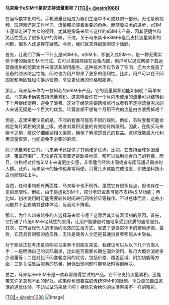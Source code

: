 **马来紫卡eSIM卡是否支持流量累积？[[TG💪+ @esim1088](https://t.me/s/esim1088)]**

在当今数字化时代，手机流量已经成为我们生活中不可或缺的一部分。无论是刷视频、玩游戏还是工作学习，流量都扮演着重要的角色。而随着技术的进步，eSIM卡逐渐走进了大众的视野。尤其是像马来紫卡这样的eSIM卡产品，因其便捷性和灵活性受到了很多用户的青睐。不过，关于马来紫卡eSIM卡是否支持流量累积的问题，很多人还是存在疑惑。今天，我们就来详细聊聊这个话题。

首先，让我们了解一下什么是eSIM卡。eSIM卡，即嵌入式SIM卡，是一种无需实体卡槽的新型SIM卡形式。它可以直接焊接在设备内部，用户可以通过网络下载运营商提供的配置文件来激活和使用服务。这种技术不仅节省了空间，还大大提高了设备的防水防尘性能，同时也为用户带来了更多的便利性。比如，用户可以在不同国家和地区轻松切换运营商，享受更优惠的价格和服务。

那么，马来紫卡作为一款知名的eSIM卡产品，它的流量累积功能如何呢？简单来说，马来紫卡确实支持流量累积。这意味着你在一个月内未使用的流量可以结转到下个月继续使用，避免了浪费。这对于经常需要跨境旅行或者有不定期流量需求的人来说无疑是一个巨大的优势。毕竟谁都不想每个月用不完的流量白白浪费掉吧？

但是，这里需要注意的是，不同的套餐可能有不同的规则。例如，有些套餐可能会规定每月累积的流量上限，或者对累积流量的有效期有所限制。因此，在购买马来紫卡之前，建议仔细阅读相关条款，确保了解清楚自己的权益。这样既能最大化利用流量资源，也能避免不必要的麻烦。

除了流量累积之外，马来紫卡还提供了其他诸多优点。比如，它支持全球多国漫游，覆盖范围广，无论是在东南亚还是欧美地区，都可以找到适合自己的套餐。而且，价格相对传统SIM卡来说更加实惠，非常适合经常出国或者有国际通话需求的人群。此外，马来紫卡的操作也非常简便，只需几步就能完成设置，即使是科技小白也能轻松上手。

当然，任何事物都有两面性，马来紫卡也不例外。虽然它有很多优点，但也存在一定的局限性。例如，由于是虚拟SIM卡，部分老旧设备可能不支持eSIM功能；再比如，初次使用时可能需要较长时间进行网络验证等操作。不过总体而言，这些小问题并不会影响其整体体验，反而瑕不掩瑜。

那么，为什么越来越多的人选择马来紫卡呢？这背后其实有着深刻的原因。首先，它打破了传统SIM卡地域性的束缚，让用户能够随时随地享受到优质的通信服务。其次，它符合现代人追求简约高效的生活方式，省去了更换实体卡的繁琐步骤。最后，它还具有很强的适应性，无论是商务人士还是普通消费者都能从中受益。

对于那些正在考虑是否购买马来紫卡的朋友来说，我建议可以从以下几个方面入手：一是明确自己的实际需求，比如是否需要长期在国外使用、每月大概会消耗多少流量等；二是对比不同套餐之间的优劣，包括价格、覆盖区域、附加功能等方面；三是关注售后服务的质量，确保出现问题时能够及时得到解决。

总之，马来紫卡eSIM卡是一款非常值得尝试的产品。它不仅支持流量累积，还能带来许多意想不到的好处。如果你也想要摆脱传统SIM卡的限制，享受更加自由灵活的通信体验，不妨试试马来紫卡吧！相信它会给你的生活带来不一样的精彩。

[[TG💪+ @esim1088](https://t.me/s/esim1088) ![Image](https://i.postimg.cc/4NQfJmqS/Snipaste-2025-05-13-00-14-12.png)]